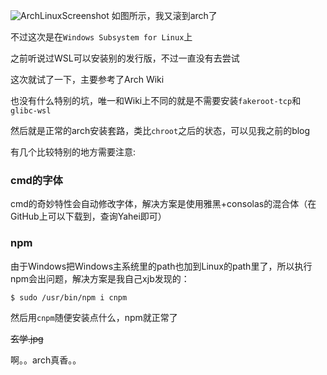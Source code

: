 
![ArchLinuxScreenshot](https://i.loli.net/2018/02/14/5a842c063f4e0.png)
如图所示，我又滚到arch了

<!--more-->

不过这次是在`Windows Subsystem for Linux`上

之前听说过WSL可以安装别的发行版，不过一直没有去尝试

这次就试了一下，主要参考了Arch Wiki

也没有什么特别的坑，唯一和Wiki上不同的就是不需要安装`fakeroot-tcp`和`glibc-wsl`

然后就是正常的arch安装套路，类比`chroot`之后的状态，可以见我之前的blog

有几个比较特别的地方需要注意:

### cmd的字体

cmd的奇妙特性会自动修改字体，解决方案是使用雅黑+consolas的混合体（在GitHub上可以下载到，查询Yahei即可）

### npm

由于Windows把Windows主系统里的path也加到Linux的path里了，所以执行npm会出问题，解决方案是我自己xjb发现的：

``` bash
$ sudo /usr/bin/npm i cnpm
```
然后用`cnpm`随便安装点什么，npm就正常了

~~玄学.jpg~~

啊。。arch真香。。
